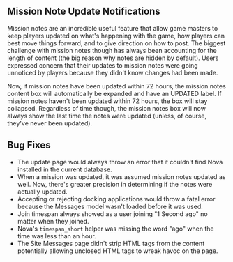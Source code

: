 ## Mission Note Update Notifications

Mission notes are an incredible useful feature that allow game masters to keep players updated on what's happening with the game, how players can best move things forward, and to give direction on how to post. The biggest challenge with mission notes though has always been accounting for the length of content (the big reason why notes are hidden by default). Users expressed concern that their updates to mission notes were going unnoticed by players because they didn't know changes had been made.

Now, if mission notes have been updated within 72 hours, the mission notes content box will automatically be expanded and have an <span class="label label-warning">UPDATED</span> label. If mission notes haven't been updated within 72 hours, the box will stay collapsed. Regardless of time though, the mission notes box will now always show the last time the notes were updated (unless, of course, they've never been updated).

## Bug Fixes

* The update page would always throw an error that it couldn't find Nova installed in the current database.
* When a mission was updated, it was assumed mission notes updated as well. Now, there's greater precision in determining if the notes were actually updated.
* Accepting or rejecting docking applications would throw a fatal error because the Messages model wasn't loaded before it was used.
* Join timespan always showed as a user joining "1 Second ago" no matter when they joined.
* Nova's `timespan_short` helper was missing the word "ago" when the time was less than an hour.
* The Site Messages page didn't strip HTML tags from the content potentially allowing unclosed HTML tags to wreak havoc on the page.